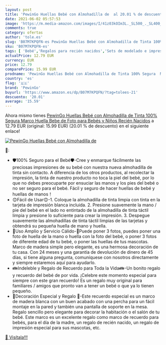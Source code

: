 ```yaml
---
layout: post
title: 'PewinGo Huellas Bebé con Almohadilla de  al 20.01 % de descuento'
date: 2021-06-02 05:57:53
image: 'https://m.media-amazon.com/images/I/41z03kOIm3L._SL500_._SL400_.jpg'
comments: true
category: ofertas
author: 'tole.es'
slug: 'B07M7KPQFN-es PewinGo Huellas Bebé con Almohadilla de Tinta 100% Segura...'
sku: 'B07M7KPQFN-es'
tags: [ 'Bebé','Regalos para recién nacidos','Sets de modelado e impresión','bebe','bebé','bebés','pewingo', ]
actualPrice: 12.79 EUR
currency: EUR
price: 12.79
comparePrice: 15.99 EUR
prodname: 'PewinGo Huellas Bebé con Almohadilla de Tinta 100% Segura  Marco Huella Bebe de Foto para Bebés y Niños Recién Nacidos'
country: 'es'
flag: '🇪🇸'
brand: 'PewinGo'
buyurl: 'https://www.amazon.es/dp/B07M7KPQFN/?tag=tolees-21'
descuento: '20.01'
average: '15.59'
---
```


Ahora mismo tienes [PewinGo Huellas Bebé con Almohadilla de Tinta 100% Segura  Marco Huella Bebe de Foto para Bebés y Niños Recién Nacidos](https://www.amazon.es/dp/B07M7KPQFN/?tag=tolees-21) a 12.79 EUR (original: 15.99 EUR) (20.01 %  de descuento) en el siguiente enlace!

[![PewinGo Huellas Bebé con Almohadilla de ](https://m.media-amazon.com/images/I/41z03kOIm3L._SL500_._SL400_.jpg)](https://www.amazon.es/dp/B07M7KPQFN/?tag=tolees-21)

🔎:

- 🛡️100% Seguro para el Bebé🛡️-Cree y enmarque fácilmente las preciosas impresiones de su bebé con nuestra nueva almohadilla de tinta sin contacto. A diferencia de los otros productos, al recolectar la impresión, la tinta de nuestro producto no toca la piel del bebé, por lo que no debes preocuparte por ensuciar las manos y los pies del bebé o no ser seguro para el bebé. Fácil y seguro de hacer huellas de bebé y huellas de manos！
- 😊Fácil de Usar😊-1. Coloque la almohadilla de tinta limpia con tinta en la tarjeta de impresión blanca incluida. 2. Presione suavemente la mano / pie del bebé en el lado no entintado de la almohadilla de tinta táctil limpia y presione lo suficiente para crear la impresión. 3. Despegue suavemente las almohadillas de tinta táctil limpias de las tarjetas y obtendrá su pequeña huella de mano y huella.
- 💖Uso Amplio y Servicio Cálido-💖Puede poner 3 fotos, puedes poner una foto de huella de la mano o huella con la foto del bebé, o poner 3 fotos de diferente edad de tu bebé, o poner las huellas de tus mascotas. Marco de madera simple pero elegante, es una hermosa decoración de tu casa. Con 24 meses y una garantía de devolución de dinero de 45 días, si tiene alguna pregunta, comuníquese con nosotros directamente y siempre estaremos aquí para ayudarlo.
- 👪Indeleble y Regalo de Recuerdo para Toda la Vida👪-Un bonito regalo y recuerdo del bebé de por vida. ¡Celebre este momento especial para siempre con este gran recuerdo! Es un regalo muy original para familiares / amigos que pronto van a tener un bebé o que ya lo tienen pequeño.
- 🎁Decoración Especial y Regalo 🎁-Este recuerdo especial es un marco de madera blanca con un buen acabado con una percha para un fácil montaje en la pared y también una pantalla de soporte en la mesa. Regalo sencillo pero elegante para decorar la habitación o el salón de tu bebé. Este marco es un excelente regalo como marco de recuerdo para bebés, para el día de la madre, un regalo de recién nacido, un regalo de impresión especial para sus mascotas, etc.

[🛒 Visítala!!!](https://www.amazon.es/dp/B07M7KPQFN/?tag=tolees-21)
